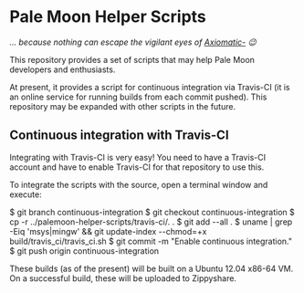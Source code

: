 # Pale Moon Helper Scripts

_... because nothing can escape the vigilant eyes of [Axiomatic-](https://github.com/Axiomatic-) :wink:_

This repository provides a set of scripts that may help Pale Moon developers and enthusiasts.

At present, it provides a script for continuous integration via Travis-CI (it is an online service for running builds from each commit pushed). This repository may be expanded with other scripts in the future.


## Continuous integration with Travis-CI

Integrating with Travis-CI is very easy! You need to have a Travis-CI account and have to enable Travis-CI for that repository to use this.

To integrate the scripts with the source, open a terminal window and execute:

  $ git branch continuous-integration
  $ git checkout continuous-integration
  $ cp -r ../palemoon-helper-scripts/travis-ci/. .
  $ git add --all .
  $ uname | grep -Eiq 'msys|mingw' && git update-index --chmod=+x build/travis_ci/travis_ci.sh
  $ git commit -m "Enable continuous integration."
  $ git push origin continuous-integration

These builds (as of the present) will be built on a Ubuntu 12.04 x86-64 VM. On a successful build, these will be uploaded to Zippyshare.
